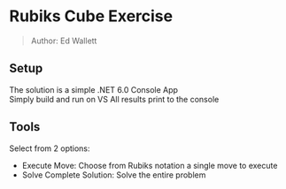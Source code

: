# Rubiks Cube Exercise
> Author: Ed Wallett

## Setup

The solution is a simple .NET 6.0 Console App  
Simply build and run on VS
All results print to the console

## Tools

Select from 2 options:

- Execute Move: Choose from Rubiks notation a single move to execute
- Solve Complete Solution: Solve the entire problem
